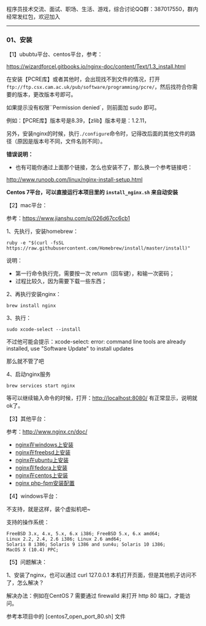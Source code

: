 程序员技术交流、面试、职场、生活、游戏，综合讨论QQ群：387017550，群内经常发红包，欢迎加入

---

### 01、安装

【1】ububtu平台、centos平台，参考：

https://wizardforcel.gitbooks.io/nginx-doc/content/Text/1.3_install.html

在安装【PCRE库】或者其他时，会出现找不到文件的情况，打开 ``ftp://ftp.csx.cam.ac.uk/pub/software/programming/pcre/``，然后找符合你需要的版本，更改版本号即可。

如果提示没有权限``Permission denied`，则前面加 sudo 即可。

例如：【PCRE库】版本号是8.39，【zlib】版本号是：1.2.11，

另外，安装nginx的时候，执行``./configure``命令时，记得改后面的其他文件的路径（原因是版本号不同，文件名则不同）。

**错误说明：**

* 也有可能你通过上面那个链接，怎么也安装不了，那么换一个参考链接吧：

http://www.runoob.com/linux/nginx-install-setup.html

<b>Centos 7平台，可以直接运行本项目里的 ``install_nginx.sh`` 来自动安装</b>

【2】mac平台：

参考：https://www.jianshu.com/p/026d67cc6cb1

1、先执行，安装homebrew：

```
ruby -e "$(curl -fsSL https://raw.githubusercontent.com/Homebrew/install/master/install)"
```

说明：

* 第一行命令执行完，需要按一次 return（回车键），和输一次密码；
* 过程比较久，因为需要下载一些东西；

2、再执行安装nginx：

```
brew install nginx
```

3、执行：

```
sudo xcode-select --install
```

不过他可能会提示：xcode-select: error: command line tools are already installed, use "Software Update" to install updates

那么就不管了吧

4、启动nginx服务

```
brew services start nginx
```

等可以继续输入命令的时候，打开：<a href='http://localhost:8080/'>http://localhost:8080/</a> 有正常显示，说明就ok了。

【3】其他平台：

参考：http://www.nginx.cn/doc/

<ul>
<li><a href="http://www.nginx.cn/doc/setup/nginx-windows.html">nginx在windows上安装</a></li>
<li><a href="http://www.nginx.cn/doc/setup/nginx-freebsd.html">nginx在freebsd上安装</a></li>
<li><a href="http://www.nginx.cn/doc/setup/nginx-ubuntu.html">nginx在ubuntu上安装</a></li>
<li><a href="http://www.nginx.cn/doc/setup/nginx-fedora.html">nginx在fedora上安装</a></li>
<li><a href="http://blog.s135.com/nginx_php_v5/" target="_blank">nginx在centos上安装</a></li>
<li><a href="http://www.nginx.cn/231.html" target="_blank" title="php-fpm安装配置">nginx php-fpm安装配置</a></li>
</ul>

【4】windows平台：

不支持，就是这样，装个虚拟机吧~

支持的操作系统：

```$xslt
FreeBSD 3.x, 4.x, 5.x, 6.x i386; FreeBSD 5.x, 6.x amd64;
Linux 2.2, 2.4, 2.6 i386; Linux 2.6 amd64;
Solaris 8 i386; Solaris 9 i386 and sun4u; Solaris 10 i386;
MacOS X (10.4) PPC;
```

【5】问题解决：

1、安装了nginx，也可以通过 curl 127.0.0.1 本机打开页面，但是其他机子访问不了，怎么解决？

解决办法：例如在CentOS 7 需要通过 firewalld 来打开 http 80 端口，才能访问。

参考本项目中的 [centos7_open_port_80.sh] 文件